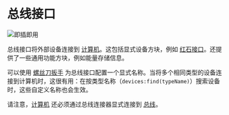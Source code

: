 # 总线接口
![即插即用](item:oc2r:bus_interface)

总线接口将外部设备连接到 [计算机](computer.md)。这包括显式设备方块，例如 [红石接口](redstone_interface.md)。还提供了一些通用功能方块，例如能量存储信息。

可以使用 [螺丝刀扳手](../item/wrench.md) 为总线接口配置一个显式名称。当将多个相同类型的设备连接到计算机时，这很有用：在按类型名称（`devices:find(typeName)`）搜索设备时，这些自定义名称也会生效。

请注意，[计算机](computer.md) 还必须通过总线连接器显式连接到 [总线](bus_cable.md)。
